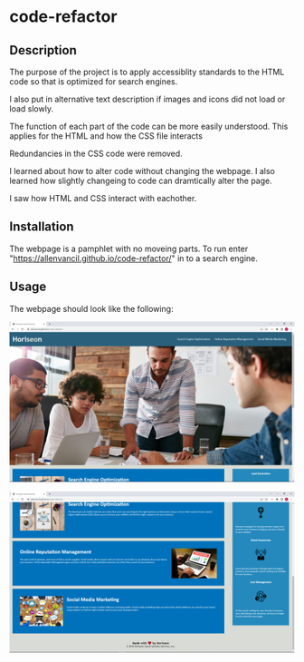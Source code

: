 # code-refactor


## Description

The purpose of the project is to apply accessiblity standards to the HTML code so that is optimized for search engines.

I also put in alternative text description if images and icons did not load or load slowly.

The function of each part of the code can be more easily understood.  This applies for the HTML and how the CSS file interacts

Redundancies in the CSS code were removed.

I learned about how to alter code without changing the webpage.  I also learned how slightly changeing to code can dramtically alter the page.  

I saw how HTML and CSS interact with eachother.


## Installation

The webpage is a pamphlet with no moveing parts.  To run enter "https://allenvancil.github.io/code-refactor/" in to a search engine.

## Usage

The webpage should look like the following:


![mockup](./assets/images/coderefactor-1.png)



![mockup](./assets/images/coderefactor-2.png)

